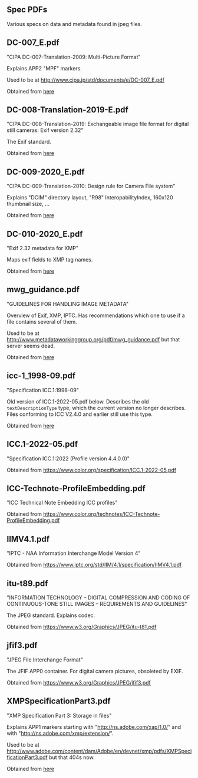 Spec PDFs
---------

Various specs on data and metadata found in jpeg files.

## DC-007\_E.pdf

"CIPA DC-007-Translation-2009: Multi-Picture Format"

Explains APP2 "MPF" markers.

Used to be at http://www.cipa.jp/std/documents/e/DC-007_E.pdf

Obtained from [here](https://web.archive.org/web/20190713230858/http://www.cipa.jp/std/documents/e/DC-007_E.pdf)

## DC-008-Translation-2019-E.pdf

"CIPA DC-008-Translation-2019: Exchangeable image file format for digital
still cameras: Exif version 2.32"

The Exif standard.

Obtained from [here](https://www.cipa.jp/std/documents/download_e.html?DC-008-Translation-2019-E)

## DC-009-2020\_E.pdf

"CIPA DC-009-Translation-2010: Design rule for Camera File system"

Explains "DCIM" directory layout, "R98" InteropabilityIndex, 160x120 thumbnail
size, ...

Obtained from [here](https://www.cipa.jp/std/documents/download_e.html?DC-009-2010_E)

## DC-010-2020\_E.pdf

"Exif 2.32 metadata for XMP"

Maps exif fields to XMP tag names.

Obtained from [here](https://www.cipa.jp/std/documents/download_e.html?DC-010-2020_E)

## mwg\_guidance.pdf

"GUIDELINES FOR HANDLING IMAGE METADATA"

Overview of Exif, XMP, IPTC. Has recommendations which one to use if a file
contains several of them.

Used to be at http://www.metadataworkinggroup.org/pdf/mwg_guidance.pdf but
that server seems dead.

Obtained from [here](https://s3.amazonaws.com/software.tagthatphoto.com/docs/mwg_guidance.pdf)

## icc-1\_1998-09.pdf

"Specification ICC.1:1998-09"

Old version of ICC.1-2022-05.pdf below. Describes the old `textDescriptionType`
type, which the current version no longer describes. Files conforming to
ICC V2.4.0 and earlier still use this type.

Obtained from [here](https://www.color.org/icc-1_1998-09.pdf)

## ICC.1-2022-05.pdf

"Specification ICC.1:2022 (Profile version 4.4.0.0)"

Obtained from https://www.color.org/specification/ICC.1-2022-05.pdf

## ICC-Technote-ProfileEmbedding.pdf

"ICC Technical Note Embedding ICC profiles"

Obtained from https://www.color.org/technotes/ICC-Technote-ProfileEmbedding.pdf

## IIMV4.1.pdf

"IPTC - NAA Information Interchange Model Version 4"

Obtained from https://www.iptc.org/std/IIM/4.1/specification/IIMV4.1.pdf

## itu-t89.pdf

"INFORMATION TECHNOLOGY – DIGITAL COMPRESSION AND CODING OF CONTINUOUS-TONE
STILL IMAGES – REQUIREMENTS AND GUIDELINES"

The JPEG standard. Explains codec.

Obtained from https://www.w3.org/Graphics/JPEG/itu-t81.pdf

## jfif3.pdf

"JPEG File Interchange Format"

The JFIF APP0 container. For digital camera pictures, obsoleted by EXIF.

Obtained from https://www.w3.org/Graphics/JPEG/jfif3.pdf

## XMPSpecificationPart3.pdf

"XMP Specification Part 3: Storage in files"

Explains APP1 markers starting with "http://ns.adobe.com/xap/1.0/" and with
"http://ns.adobe.com/xmp/extension/".

Used to be at
http://www.adobe.com/content/dam/Adobe/en/devnet/xmp/pdfs/XMPSpecificationPart3.pdf
but that 404s now.

Obtained from [here](https://github.com/adobe/xmp-docs/blob/master/XMPSpecifications/XMPSpecificationPart3.pdf)

